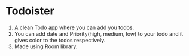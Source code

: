 # Todoister
1. A clean Todo app where you can add you todos.
2. You can add date and Priority(high, medium, low) to your todo and it gives color to the todos respectively.
3. Made using Room library.

